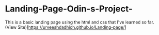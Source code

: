 # Landing-Page-Odin-s-Project-
This is a basic landing page using the html and css that I've learned so far.
(View Site)[https://urveeshdadhich.github.io/Landing-page/]

